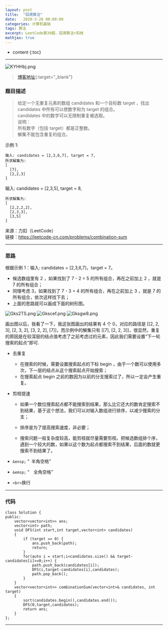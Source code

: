 ```yaml
---
layout: post
title:  "回溯算法"
date:   2020-3-28 00:00:00
categories: 计算机基础
tags: 算法
excerpt: LeetCode第39题，回溯算法+剪枝
mathjax: true
---
```

* content
{:toc}
---

![KYHHbj.png](https://s2.ax1x.com/2019/10/23/KYHHbj.png)



> [博客地址](https://dufaxing.com){:target="_blank"}


### 题目描述

>给定一个无重复元素的数组 candidates 和一个目标数 target ，找出 candidates 中所有可以使数字和为 target 的组合。<br>
candidates 中的数字可以无限制重复被选取。<br>
说明：<br>
所有数字（包括 target）都是正整数。<br>
解集不能包含重复的组合。 <br>


示例 1:
```
输入: candidates = [2,3,6,7], target = 7,
所求解集为:
[
  [7],
  [2,2,3]
]
```

输入: candidates = [2,3,5], target = 8,
```
所求解集为:
[
  [2,2,2,2],
  [2,3,3],
  [3,5]
]
```
来源：力扣（LeetCode）<br>
链接：https://leetcode-cn.com/problems/combination-sum<br>


---

### 思路

根据示例 1：输入: candidates = [2,3,6,7]，target = 7。

- 候选数组里有 2 ，如果找到了 7 - 2 = 5 的所有组合，再在之前加上 2 ，就是 7 的所有组合；
- 同理考虑 3，如果找到了 7 - 3 = 4 的所有组合，再在之前加上 3 ，就是 7 的所有组合，依次这样找下去；
- 上面的思路就可以画成下面的树形图。

![Gks2TS.png](https://s1.ax1x.com/2020/03/28/Gks2TS.png)
![Gkscef.png](https://s1.ax1x.com/2020/03/28/Gkscef.png)
![Gksgw8.png](https://s1.ax1x.com/2020/03/28/Gksgw8.png)

画出图以后，我看了一下，我这张图画出的结果有 4 个 0，对应的路径是 [[2, 2, 3], [2, 3, 2], [3, 2, 2], [7]]，而示例中的解集只有 [[7], [2, 2, 3]]，很显然，重复的原因是在较深层的结点值考虑了之前考虑过的元素，因此我们需要设置“下一轮搜索的起点”即可.

- 去重复
    - 在搜索的时候，需要设置搜索起点的下标 begin ，由于一个数可以使用多次，下一层的结点从这个搜索起点开始搜索；
    - 在搜索起点 begin 之前的数因为以前的分支搜索过了，所以一定会产生重复。
- 剪枝提速
    - 如果一个数位搜索起点都不能搜索到结果，那么比它还大的数肯定搜索不到结果，基于这个想法，我们可以对输入数组进行排序，以减少搜索的分支；

    - 排序是为了提高搜索速度，非必要；

    - 搜索问题一般复杂度较高，能剪枝就尽量需要剪枝。把候选数组排个序，遇到一个较大的数，如果以这个数为起点都搜索不到结果，后面的数就更搜索不到结果了。



- `&ensp;`  “&ensp;半角空格”


- `&emsp;` “&emsp;全角空格”

- `<br>`换行



---

### 代码

```
class Solution {
public:
    vector<vector<int>> ans;
    vector<int> path;
    void DFS(int start,int target,vector<int> candidates)
    {
        if (target == 0) {
            ans.push_back(path);
            return;
        }
        for(auto i = start;i<candidates.size() && target-candidates[i]>=0;i++) {
            path.push_back(candidates[i]);
            DFS(i,target-candidates[i],candidates);
            path.pop_back();
        }
    }
    vector<vector<int>> combinationSum(vector<int>& candidates, int target)
    {
        sort(candidates.begin(),candidates.end());
        DFS(0,target,candidates);
        return ans;
    }
};
```


---

